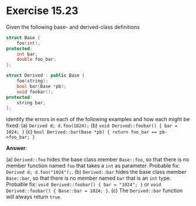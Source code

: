 # Exercise 15.23

Given the following base- and derived-class definitions

```cpp
struct Base {
    foo(int);
protected:
    int bar;
    double foo_bar;
};

struct Derived : public Base {
    foo(string);
    bool bar(Base *pb);
    void foobar();
protected:
    string bar;
};
```

identify the errors in each of the following examples and how each might be fixed:
(a) `Derived d; d.foo(1024);`
(b) `void Derived::foobar() { bar = 1024; }`
(c) `bool Derived::bar(Base *pb) { return foo_bar == pb->foo_bar; }`

**Answer**:

(a) `Derived::foo` hides the base class member `Base::foo`, so that there is no member function named `foo` that takes a `int` as parameter. Probable fix: `Derived d; d.foo("1024");`.
(b) `Derived::bar` hides the base class member `Base::bar`, so that there is no member named `bar` that is an `int` type. Probable fix: `void Derived::foobar() { bar = "1024"; }` or `void Derived::foobar() { Base::bar = 1024; }`.
(c) The `Derived::bar` function will always return `true`.